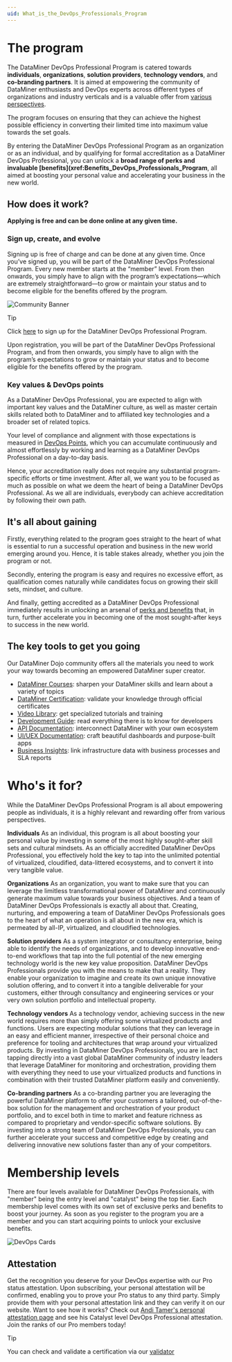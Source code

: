 ```yaml
---
uid: What_is_the_DevOps_Professionals_Program
---
```


# The program

The DataMiner DevOps Professional Program is catered towards **individuals**, **organizations**, **solution providers**, **technology vendors**, and **co-branding partners**. It is aimed at empowering the community of DataMiner enthusiasts and DevOps experts across different types of organizations and industry verticals and is a valuable offer from [various perspectives](xref:Who's_it_for?).

The program focuses on ensuring that they can achieve the highest possible efficiency in converting their limited time into maximum value towards the set goals.

By entering the DataMiner DevOps Professional Program as an organization or as an individual, and by qualifying for formal accreditation as a DataMiner DevOps Professional, you can unlock a **broad range of perks and invaluable [benefits](xref:Benefits_DevOps_Professionals_Program**, all aimed at boosting your personal value and accelerating your business in the new world.

## How does it work?

**Applying is free and can be done online at any given time.**

### Sign up, create, and evolve

Signing up is free of charge and can be done at any given time. Once you’ve signed up, you will be part of the DataMiner DevOps Professional Program. Every new member starts at the “member” level. From then onwards, you simply have to align with the program’s expectations—which are extremely straightforward—to grow or maintain your status and to become eligible for the benefits offered by the program.

![Community Banner](https://community.dataminer.services/wp-content/uploads/2024/01/DevOps_Timeline-2024.png)

> [!TIP]
> Click [here](https://community.dataminer.services/dataminer-devops-professional-program-signup/) to sign up for the DataMiner DevOps Professional Program.

Upon registration, you will be part of the DataMiner DevOps Professional Program, and from then onwards, you simply have to align with the program’s expectations to grow or maintain your status and to become eligible for the benefits offered by the program.

### Key values & DevOps points

As a DataMiner DevOps Professional, you are expected to align with important key values and the DataMiner culture, as well as master certain skills related both to DataMiner and to affiliated key technologies and a broader set of related topics.

Your level of compliance and alignment with those expectations is measured in [DevOps Points](xref:DevOps_Points), which you can accumulate continuously and almost effortlessly by working and learning as a DataMiner DevOps Professional on a day-to-day basis.

Hence, your accreditation really does not require any substantial program-specific efforts or time investment. After all, we want you to be focused as much as possible on what we deem the heart of being a DataMiner DevOps Professional. As we all are individuals, everybody can achieve accreditation by following their own path.

## It's all about gaining

Firstly, everything related to the program goes straight to the heart of what is essential to run a successful operation and business in the new world emerging around you. Hence, it is table stakes already, whether you join the program or not. 

Secondly, entering the program is easy and requires no excessive effort, as qualification comes naturally while candidates focus on growing their skill sets, mindset, and culture. 

And finally, getting accredited as a DataMiner DevOps Professional immediately results in unlocking an arsenal of [perks and benefits](xref:Benefits_DevOps_Professionals_Program) that, in turn, further accelerate you in becoming one of the most sought-after keys to success in the new world.

## The key tools to get you going

Our DataMiner Dojo community offers all the materials you need to work your way towards becoming an empowered DataMiner super creator.

- [DataMiner Courses](https://community.dataminer.services/learning/courses/): sharpen your DataMiner skills and learn about a variety of topics
- [DataMiner Certification](https://community.dataminer.services/learning/certification/): validate your knowledge through official certificates
- [Video Library](https://community.dataminer.services/videos/): get specialized tutorials and training
- [Development Guide](https://docs.dataminer.services/develop/devguide/index.html): read everything there is to know for developers
- [API Documentation](https://docs.dataminer.services/develop/api/index.html): interconnect DataMiner with your own ecosystem
- [UI/UEX Documentation](https://community.dataminer.services/dataminer-devops-professionals-ui-uex/): craft beautiful dashboards and purpose-built apps
- [Business Insights](https://community.dataminer.services/datminer-devops-professionals-business): link infrastructure data with business processes and SLA reports

# Who's it for?

While the DataMiner DevOps Professional Program is all about empowering people as individuals, it is a highly relevant and rewarding offer from various perspectives.

**Individuals**
As an individual, this program is all about boosting your personal value by investing in some of the most highly sought-after skill sets and cultural mindsets. As an officially accredited DataMiner DevOps Professional, you effectively hold the key to tap into the unlimited potential of virtualized, cloudified, data-littered ecosystems, and to convert it into very tangible value.

**Organizations**
As an organization, you want to make sure that you can leverage the limitless transformational power of DataMiner and continuously generate maximum value towards your business objectives. And a team of DataMiner DevOps Professionals is exactly all about that. Creating, nurturing, and empowering a team of DataMiner DevOps Professionals goes to the heart of what an operation is all about in the new era, which is permeated by all-IP, virtualized, and cloudified technologies.

**Solution providers**
As a system integrator or consultancy enterprise, being able to identify the needs of organizations, and to develop innovative end-to-end workflows that tap into the full potential of the new emerging technology world is the new key value proposition. DataMiner DevOps Professionals provide you with the means to make that a reality. They enable your organization to imagine and create its own unique innovative solution offering, and to convert it into a tangible deliverable for your customers, either through consultancy and engineering services or your very own solution portfolio and intellectual property.

**Technology vendors**
As a technology vendor, achieving success in the new world requires more than simply offering some virtualized products and functions. Users are expecting modular solutions that they can leverage in an easy and efficient manner, irrespective of their personal choice and preference for tooling and architectures that wrap around your virtualized products. By investing in DataMiner DevOps Professionals, you are in fact tapping directly into a vast global DataMiner community of industry leaders that leverage DataMiner for monitoring and orchestration, providing them with everything they need to use your virtualized products and functions in combination with their trusted DataMiner platform easily and conveniently.

**Co-branding partners**
As a co-branding partner you are leveraging the powerful DataMiner platform to offer your customers a tailored, out-of-the-box solution for the management and orchestration of your product portfolio, and to excel both in time to market and feature richness as compared to proprietary and vendor-specific software solutions. By investing into a strong team of DataMiner DevOps Professionals, you can further accelerate your success and competitive edge by creating and delivering innovative new solutions faster than any of your competitors.

# Membership levels

There are four levels available for DataMiner DevOps Professionals, with "member" being the entry level and "catalyst" being the top tier. Each membership level comes with its own set of exclusive perks and benefits to boost your journey. As soon as you register to the program you are a member and you can start acquiring points to unlock your exclusive benefits.

![DevOps Cards](https://community.dataminer.services/wp-content/uploads/2023/08/DevOps-Badges.png)

## Attestation

Get the recognition you deserve for your DevOps expertise with our Pro status attestation. Upon subscribing, your personal attestation will be confirmed, enabling you to prove your Pro status to any third party. Simply provide them with your personal attestation link and they can verify it on our website. Want to see how it works? Check out [Andi Tamer's personal attestation page](https://certificates.dataminer.services/Certificate/c-260e590b-7673-49cf-8322-7927ba911749) and see his Catalyst level DevOps Professional attestation. Join the ranks of our Pro members today!

> [!TIP]
> You can check and validate a certification via our [validator](https://community.dataminer.services/verify-a-certificate/)
